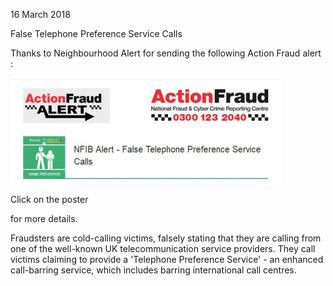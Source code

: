 16 March 2018

False Telephone Preference Service Calls

Thanks to Neighbourhood Alert for sending the following Action Fraud alert :

[](http://www.northcrayresidents.org.uk/fraud_alerts/fa007.pdf)

![Image](images/nm0441_1.gif)

Click on the poster

for more details.

Fraudsters are cold-calling victims, falsely stating that they are calling from one of the well-known UK telecommunication service providers. They call victims claiming to provide a 'Telephone Preference Service' - an enhanced call-barring service, which includes barring international call centres.
